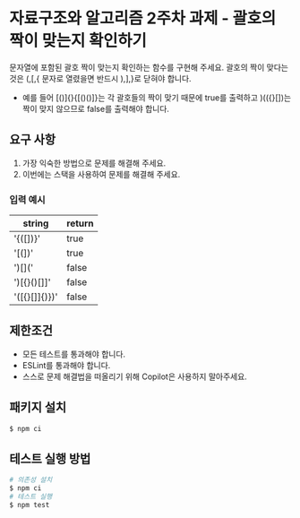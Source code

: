 # 자료구조와 알고리즘 2주차 과제 - 괄호의 짝이 맞는지 확인하기

문자열에 포함된 괄호 짝이 맞는지 확인하는 함수를 구현해 주세요.
괄호의 짝이 맞다는 것은 (,[,{ 문자로 열렸을면 반드시 ),],}로 닫혀야 합니다.
- 예를 들어 [()]{}{[()()]}는 각 괄호들의 짝이 맞기 때문에 true를 출력하고
)(({}[])는 짝이 맞지 않으므로 false를 출력해야 합니다.

## 요구 사항

1. 가장 익숙한 방법으로 문제를 해결해 주세요.
2. 이번에는 스택을 사용하여 문제를 해결해 주세요.

### 입력 예시

| string | return |
| --- | --- |
| '{([])}' | true|
| '[(])' | true |
| ')[](' | false |
| ')[{}()[]]' | false |
| '([{}[]]{)})' | false |

## 제한조건

- 모든 테스트를 통과해야 합니다.
- ESLint를 통과해야 합니다.
- 스스로 문제 해결법을 떠올리기 위해 Copilot은 사용하지 말아주세요.

## 패키지 설치

```bash
$ npm ci
```

## 테스트 실행 방법

```bash
# 의존성 설치
$ npm ci
# 테스트 실행
$ npm test
```
